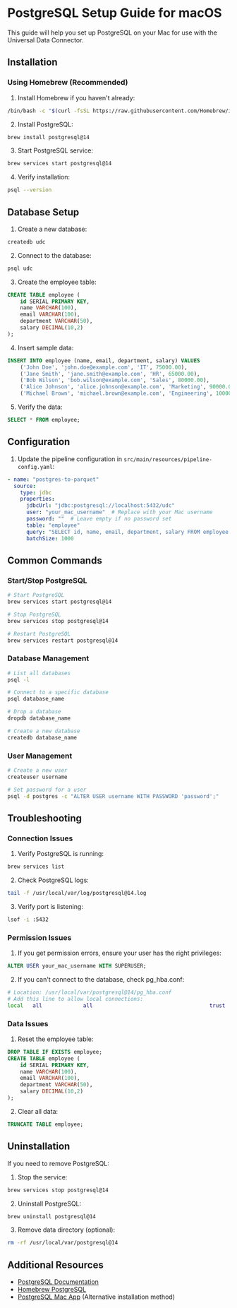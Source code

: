 # PostgreSQL Setup Guide for macOS

This guide will help you set up PostgreSQL on your Mac for use with the Universal Data Connector.

## Installation

### Using Homebrew (Recommended)

1. Install Homebrew if you haven't already:

```bash
/bin/bash -c "$(curl -fsSL https://raw.githubusercontent.com/Homebrew/install/HEAD/install.sh)"
```

2. Install PostgreSQL:

```bash
brew install postgresql@14
```

3. Start PostgreSQL service:

```bash
brew services start postgresql@14
```

4. Verify installation:

```bash
psql --version
```

## Database Setup

1. Create a new database:

```bash
createdb udc
```

2. Connect to the database:

```bash
psql udc
```

3. Create the employee table:

```sql
CREATE TABLE employee (
    id SERIAL PRIMARY KEY,
    name VARCHAR(100),
    email VARCHAR(100),
    department VARCHAR(50),
    salary DECIMAL(10,2)
);
```

4. Insert sample data:

```sql
INSERT INTO employee (name, email, department, salary) VALUES
    ('John Doe', 'john.doe@example.com', 'IT', 75000.00),
    ('Jane Smith', 'jane.smith@example.com', 'HR', 65000.00),
    ('Bob Wilson', 'bob.wilson@example.com', 'Sales', 80000.00),
    ('Alice Johnson', 'alice.johnson@example.com', 'Marketing', 90000.00),
    ('Michael Brown', 'michael.brown@example.com', 'Engineering', 100000.00);
```

5. Verify the data:

```sql
SELECT * FROM employee;
```

## Configuration

1. Update the pipeline configuration in `src/main/resources/pipeline-config.yaml`:

```yaml
- name: "postgres-to-parquet"
  source:
    type: jdbc
    properties:
      jdbcUrl: "jdbc:postgresql://localhost:5432/udc"
      user: "your_mac_username"  # Replace with your Mac username
      password: ""  # Leave empty if no password set
      table: "employee"
      query: "SELECT id, name, email, department, salary FROM employee ORDER BY id"
      batchSize: 1000
```

## Common Commands

### Start/Stop PostgreSQL

```bash
# Start PostgreSQL
brew services start postgresql@14

# Stop PostgreSQL
brew services stop postgresql@14

# Restart PostgreSQL
brew services restart postgresql@14
```

### Database Management

```bash
# List all databases
psql -l

# Connect to a specific database
psql database_name

# Drop a database
dropdb database_name

# Create a new database
createdb database_name
```

### User Management

```bash
# Create a new user
createuser username

# Set password for a user
psql -d postgres -c "ALTER USER username WITH PASSWORD 'password';"
```

## Troubleshooting

### Connection Issues

1. Verify PostgreSQL is running:

```bash
brew services list
```

2. Check PostgreSQL logs:

```bash
tail -f /usr/local/var/log/postgresql@14.log
```

3. Verify port is listening:

```bash
lsof -i :5432
```

### Permission Issues

1. If you get permission errors, ensure your user has the right privileges:

```sql
ALTER USER your_mac_username WITH SUPERUSER;
```

2. If you can't connect to the database, check pg_hba.conf:

```bash
# Location: /usr/local/var/postgresql@14/pg_hba.conf
# Add this line to allow local connections:
local   all             all                                     trust
```

### Data Issues

1. Reset the employee table:

```sql
DROP TABLE IF EXISTS employee;
CREATE TABLE employee (
    id SERIAL PRIMARY KEY,
    name VARCHAR(100),
    email VARCHAR(100),
    department VARCHAR(50),
    salary DECIMAL(10,2)
);
```

2. Clear all data:

```sql
TRUNCATE TABLE employee;
```

## Uninstallation

If you need to remove PostgreSQL:

1. Stop the service:

```bash
brew services stop postgresql@14
```

2. Uninstall PostgreSQL:

```bash
brew uninstall postgresql@14
```

3. Remove data directory (optional):

```bash
rm -rf /usr/local/var/postgresql@14
```

## Additional Resources

- [PostgreSQL Documentation](https://www.postgresql.org/docs/)
- [Homebrew PostgreSQL](https://formulae.brew.sh/formula/postgresql@14)
- [PostgreSQL Mac App](https://postgresapp.com/) (Alternative installation method)
